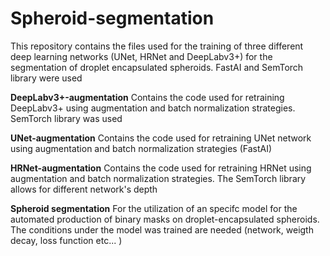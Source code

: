 # Spheroid-segmentation
This repository contains the files used for the training of three different deep learning networks (UNet, HRNet and DeepLabv3+) for the segmentation of droplet encapsulated spheroids. FastAI and SemTorch library were used

**DeepLabv3+-augmentation**
Contains the code used for retraining DeepLabv3+ using augmentation and batch normalization strategies. SemTorch library was used 

**UNet-augmentation**
Contains the code used for retraining UNet network using augmentation and batch normalization strategies (FastAI)

**HRNet-augmentation** 
Contains the code used for retraining HRNet using augmentation and batch normalization strategies. The SemTorch library allows for different network's depth

**Spheroid segmentation** 
For the utilization of an specifc model for the automated production of binary masks on droplet-encapsulated spheroids. The conditions under the model was trained are needed (network, weigth decay, loss function etc... )
